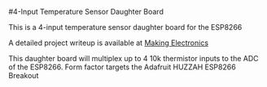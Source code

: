 #4-Input Temperature Sensor Daughter Board

This is a 4-input temperature sensor daughter board for the ESP8266

A detailed project writeup is available at [Making Electronics](http://makingelectronics.com/?q=node/3)

This daughter board will multiplex up to 4 10k thermistor inputs to the
ADC of the ESP8266.  Form factor targets the Adafruit HUZZAH ESP8266 Breakout


